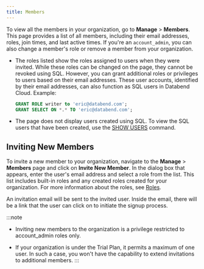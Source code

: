 ```yaml
---
title: Members
---
```


To view all the members in your organization, go to **Manage** > **Members**. This page provides a list of all members, including their email addresses, roles, join times, and last active times. If you're an `account_admin`, you can also change a member's role or remove a member from your organization.

- The roles listed show the roles assigned to users when they were invited. While these roles can be changed on the page, they cannot be revoked using SQL. However, you can grant additional roles or privileges to users based on their email addresses. These user accounts, identified by their email addresses, can also function as SQL users in Databend Cloud. Example:

    ```sql
    GRANT ROLE writer to 'eric@databend.com';
    GRANT SELECT ON *.* TO 'eric@databend.com';
    ```

- The page does not display users created using SQL. To view the SQL users that have been created, use the [SHOW USERS](/sql/sql-commands/ddl/user/user-show-users) command.

## Inviting New Members

To invite a new member to your organization, navigate to the **Manage** > **Members** page and click on **Invite New Member**. In the dialog box that appears, enter the user's email address and select a role from the list. This list includes built-in roles and any created roles created for your organization. For more information about the roles, see [Roles](/guides/security/access-control/roles).

An invitation email will be sent to the invited user. Inside the email, there will be a link that the user can click on to initiate the signup process.

:::note
- Inviting new members to the organization is a privilege restricted to account_admin roles only.

- If your organization is under the Trial Plan, it permits a maximum of one user. In such a case, you won't have the capability to extend invitations to additional members.
:::